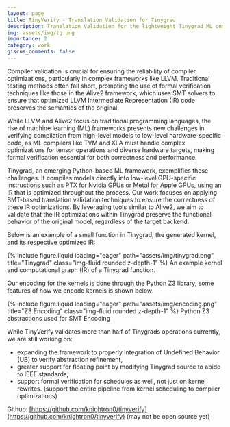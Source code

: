 ```yaml
---
layout: page
title: TinyVerify - Translation Validation for Tinygrad
description: Translation Validation for the lightweight Tinygrad ML compiler
img: assets/img/tg.png
importance: 2
category: work
giscus_comments: false
---
```


Compiler validation is crucial for ensuring the reliability of compiler optimizations, particularly in complex frameworks like LLVM. Traditional testing methods often fall short, prompting the use of formal verification techniques like those in the Alive2 framework, which uses SMT solvers to ensure that optimized LLVM Intermediate Representation (IR) code preserves the semantics of the original.

While LLVM and Alive2 focus on traditional programming languages, the rise of machine learning (ML) frameworks presents new challenges in verifying compilation from high-level models to low-level hardware-specific code, as ML compilers like TVM and XLA must handle complex optimizations for tensor operations and diverse hardware targets, making formal verification essential for both correctness and performance.

Tinygrad, an emerging Python-based ML framework, exemplifies these challenges. It compiles models directly into low-level GPU-specific instructions such as PTX for Nvidia GPUs or Metal for Apple GPUs, using an IR that is optimized throughout the process. Our work focuses on applying SMT-based translation validation techniques to ensure the correctness of these IR optimizations. By leveraging tools similar to Alive2, we aim to validate that the IR optimizations within Tinygrad preserve the functional behavior of the original model, regardless of the target backend.

Below is an example of a small function in Tinygrad, the generated kernel, and its respective optimized IR:

{% include figure.liquid loading="eager" path="assets/img/tinygrad.png" title="Tinygrad" class="img-fluid rounded z-depth-1" %}
An example kernel and computational graph (IR) of a Tinygrad function.

Our encoding for the kernels is done through the Python Z3 library, some features of how we encode kernels is shown below:

{% include figure.liquid loading="eager" path="assets/img/encoding.png" title="Z3 Encoding" class="img-fluid rounded z-depth-1" %}
Python Z3 abstractions used for SMT Encoding


While TinyVerify validates more than half of Tinygrads operations currently, we are still working on:

- expanding the framework to properly integration of Undefined Behavior (UB) to verify abstraction refinement,
- greater support for floating point by modifying Tinygrad source to abide to IEEE standards,
- support formal verification for schedules as well, not just on kernel rewrites. (support the entire pipeline from kernel scheduling to compiler optimizations)

Github: [https://github.com/knightron0/tinyverify](https://github.com/knightron0/tinyverify) (may not be open source yet)


